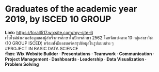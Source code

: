 # Graduates of the academic year 2019, by ISCED 10 GROUP

<b>Link:</b> https://forall517.wixsite.com/my-site-6 <br>
เว็บไซต์นำเสนอข้อมูลของผู้สำเร็จการศึกษาในปีการศึกษา 2562 โดยจัดแบ่งตาม 10 กลุ่มสาขาวิชา (10 GROUP ISCED) พร้อมทั้งมีแดชบอร์ดสรุปข้อมูลในรูปแบบต่าง ๆ <br>
#PROJECT IN BASIC DATA SCIENCE <br>
<b>ทักษะ:<b/> Wix Website Builder · Presentations · Teamwork · Communication · Project Management · Dashboards · Leadership · Data Visualization · Problem Solving
